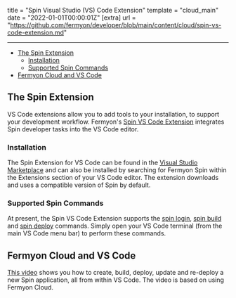 title = "Spin Visual Studio (VS) Code Extension"
template = "cloud_main"
date = "2022-01-01T00:00:01Z"
[extra]
url = "https://github.com/fermyon/developer/blob/main/content/cloud/spin-vs-code-extension.md"

---
- [The Spin Extension](#the-spin-extension)
  - [Installation](#installation)
  - [Supported Spin Commands](#supported-spin-commands)
- [Fermyon Cloud and VS Code](#fermyon-cloud-and-vs-code)

## The Spin Extension

VS Code extensions allow you to add tools to your installation, to support your development workflow. Fermyon's [Spin VS Code Extension](https://github.com/fermyon/spin-vscode) integrates Spin developer tasks into the VS Code editor.

### Installation

The Spin Extension for VS Code can be found in the [Visual Studio Marketplace](https://marketplace.visualstudio.com/items?itemName=fermyon.spin-vscode&ssr=false#overview) and can also be installed by searching for Fermyon Spin within the Extensions section of your VS Code editor. The extension downloads and uses a compatible version of Spin by default.

### Supported Spin Commands

At present, the Spin VS Code Extension supports the [spin login](./cli-reference#login), [spin build](./cli-reference.md#build) and [spin deploy](./cli-reference.md#deploy) commands. Simply open your VS Code terminal (from the main VS Code menu bar) to perform these commands.

## Fermyon Cloud and VS Code

[This video](https://www.youtube.com/watch?v=nyFSbf04yWY) shows you how to create, build, deploy, update and re-deploy a new Spin application, all from within VS Code. The video is based on using Fermyon Cloud.